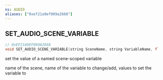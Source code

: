 ```yaml
---
ns: AUDIO
aliases: ["0xef21a9ef089a2668"]
---
```

## SET_AUDIO_SCENE_VARIABLE

```c
// 0xEF21A9EF089A2668
void SET_AUDIO_SCENE_VARIABLE(string SceneName, string VariableName, float Value);
```

set the value of a named scene-scoped variable

name of the scene, name of the variable to change/add, values to set the variable to

